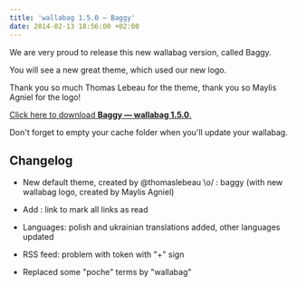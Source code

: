 ```yaml
---
title: 'wallabag 1.5.0 — Baggy'
date: 2014-02-13 18:56:00 +02:00
---
```


We are very proud to release this new wallabag version, called Baggy.

You will see a new great theme, which used our new logo.

Thank you so much Thomas Lebeau for the theme, thank you so Maylis Agniel for the logo!

[Click here to download **Baggy — wallabag 1.5.0**.](http://www.wallabag.org/downloads/)

Don't forget to empty your cache folder when you'll update your wallabag.


## Changelog





	
  * New default theme, created by @thomaslebeau \o/ : baggy (with new wallabag logo, created by Maylis Agniel)

	
  * Add : link to mark all links as read

	
  * Languages: polish and ukrainian translations added, other languages updated

	
  * RSS feed: problem with token with "+" sign

	
  * Replaced some "poche" terms by "wallabag"